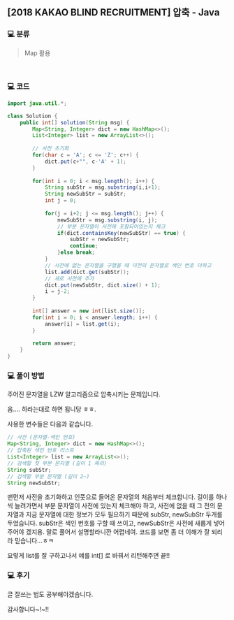 ## [2018 KAKAO BLIND RECRUITMENT] 압축 - Java

###    :computer: ​분류

> Map 활용
>

​

###  :computer: 코드

```java
import java.util.*;

class Solution {
    public int[] solution(String msg) {
        Map<String, Integer> dict = new HashMap<>();
        List<Integer> list = new ArrayList<>();
                
        // 사전 초기화
        for(char c = 'A'; c <= 'Z'; c++) {
        	dict.put(c+"", c-'A' + 1);
        }
        
        for(int i = 0; i < msg.length(); i++) {
        	String subStr = msg.substring(i,i+1);
        	String newSubStr = subStr;
        	int j = 0;
        	
        	for(j = i+2; j <= msg.length(); j++) {
        		newSubStr = msg.substring(i, j);
                // 부분 문자열이 사전에 포함되어있는지 체크
        		if(dict.containsKey(newSubStr) == true) {
        			subStr = newSubStr;
        			continue;
        		}else break;
        	}
            // 사전에 없는 문자열을 구했을 때 이전의 문자열로 색인 번호 더하고
        	list.add(dict.get(subStr));
            // 새로 사전에 추가
        	dict.put(newSubStr, dict.size() + 1);
        	i = j-2;
        }
        
        int[] answer = new int[list.size()];
        for(int i = 0; i < answer.length; i++) {
        	answer[i] = list.get(i);
        }
        
        return answer;
    }
}
```



### :computer: ​풀이 방법

주어진 문자열을 LZW 알고리즘으로 압축시키는 문제입니다.

음.... 하라는대로 하면 됩니당 ㅎㅎ.



 사용한 변수들은 다음과 같습니다.

```java
// 사전 (문자열-색인 번호)
Map<String, Integer> dict = new HashMap<>();
// 압축된 색인 번호 리스트
List<Integer> list = new ArrayList<>();
// 검색할 첫 부분 문자열 (길이 1 짜리)
String subStr;
// 검색할 부분 문자열 (길이 2~)
String newSubStr;
```

 

맨먼저 사전을 초기화하고 인풋으로 들어온 문자열의 처음부터 체크합니다. 길이를 하나씩 늘려가면서 부분 문자열이 사전에 있는지 체크해야 하고, 사전에 없을 때 그 전의 문자열과 지금 문자열에 대한 정보가 모두 필요하기 때문에 subStr, newSubStr 두개를 두었습니다. subStr은 색인 번호를 구할 때 쓰이고, newSubStr은 사전에 새롭게 넣어주어야 겠지용. 말로 풀어서 설명할라니깐 어렵네여. 코드를 보면 좀 더 이해가 잘 되리라 믿습니다...ㅎㅋ

 

요렇게 list를 잘 구하고나서 얘를 int[] 로 바꿔서 리턴해주면 끝!!

 



###  :computer: 후기 

글 잘쓰는 법도 공부해야겠습니다.

감사합니다~!~!!